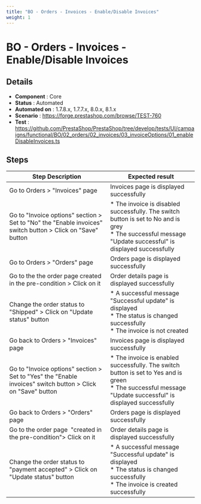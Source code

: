 ```yaml
---
title: "BO - Orders - Invoices - Enable/Disable Invoices"
weight: 1
---
```


# BO - Orders - Invoices - Enable/Disable Invoices
## Details
* **Component** : Core
* **Status** : Automated
* **Automated on** : 1.7.8.x, 1.7.7.x, 8.0.x, 8.1.x
* **Scenario** : https://forge.prestashop.com/browse/TEST-760
* **Test** : https://github.com/PrestaShop/PrestaShop/tree/develop/tests/UI/campaigns/functional/BO/02_orders/02_invoices/03_invoiceOptions/01_enableDisableInvoices.ts

## Steps
| Step Description | Expected result |
| ----- | ----- |
| Go to Orders > "Invoices" page | Invoices page is displayed successfully |
| Go to "Invoice options" section > Set to "No" the "Enable invoices" switch button > Click on "Save" button | * The invoice is disabled successfully. The switch button is set to No and is grey<br> * The successful message "Update successful" is displayed successfully |
| Go to Orders > "Orders" page | Orders page is displayed successfully |
| Go to the the order page created in the pre-condition > Click on it | Order details page is displayed successfully |
| Change the order status to "Shipped" > Click on "Update status" button | * A successful message "Successful update" is displayed<br> * The status is changed successfully<br> * The invoice is not created |
| Go back to Orders > "Invoices" page | Invoices page is displayed successfully |
| Go to "Invoice options" section > Set to "Yes" the "Enable invoices" switch button > Click on "Save" button | * The invoice is enabled successfully. The switch button is set to Yes and is green<br> * The successful message "Update successful" is displayed successfully |
| Go back to Orders > "Orders" page | Orders page is displayed successfully |
| Go to the order page  "created in the pre-condition"> Click on it | Order details page is displayed successfully |
| Change the order status to "payment accepted" > Click on "Update status" button | * A successful message "Successful update" is displayed<br> * The status is changed successfully<br> * The invoice is created successfully |

